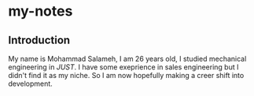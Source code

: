 # my-notes

## Introduction
My name is Mohammad Salameh, I am 26 years old, I studied mechanical engineering in *JUST*. 
I have some exeprience in sales engineering but I didn't find it as my niche. So I am now hopefully making a creer shift into development.